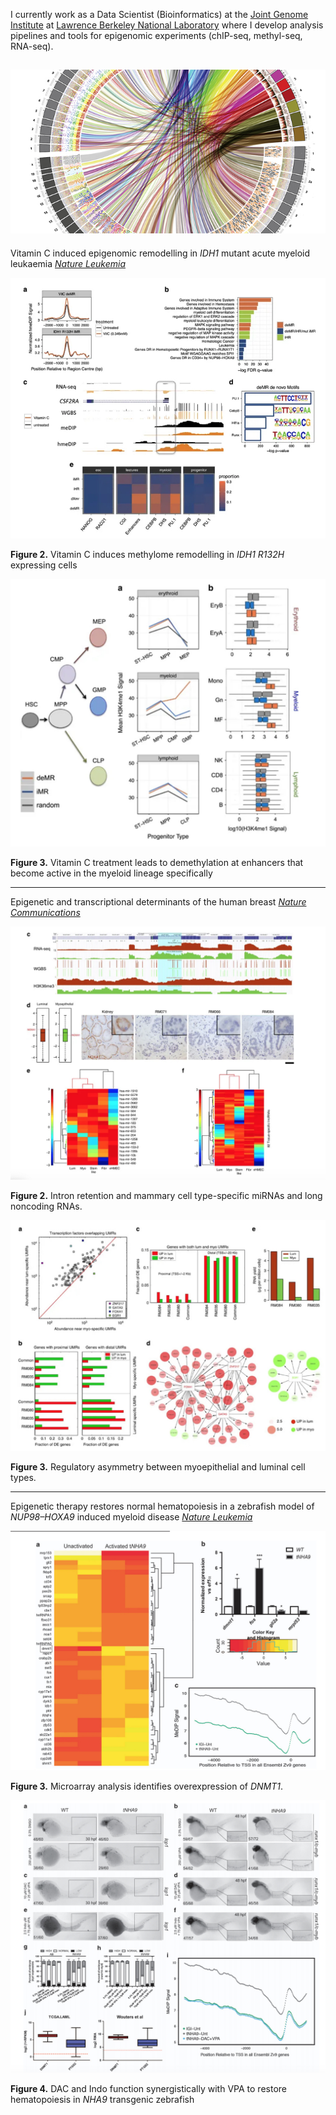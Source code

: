 
I currently work as a Data Scientist (Bioinformatics) at the [Joint Genome Institute](https://jgi.doe.gov/) at [Lawrence Berkeley National Laboratory](https://www.lbl.gov/) where I develop analysis pipelines and tools for epigenomic experiments (chIP-seq, methyl-seq, RNA-seq).

![](./img/genomemap.jpg)
---

Vitamin C induced epigenomic remodelling in *IDH1* mutant acute myeloid leukaemia [*Nature Leukemia*](https://www.nature.com/articles/leu2017171)

![Figure 2](./img/figure2.jpeg)

**Figure 2.** Vitamin C induces methylome remodelling in *IDH1 R132H* expressing cells

![Figure 3](./img/figure3.jpeg)

**Figure 3.** Vitamin C treatment leads to demethylation at enhancers that become active in the myeloid lineage specifically

---

Epigenetic and transcriptional determinants of the human breast [*Nature Communications*](https://www.nature.com/articles/ncomms7351)

![Breast Figure 1](./img/breastfigure1.jpeg)

**Figure 2.** Intron retention and mammary cell type-specific miRNAs and long noncoding RNAs.

![Figure 3](./img/breastfigure2.jpeg)

**Figure 3.** Regulatory asymmetry between myoepithelial and luminal cell types.

---

Epigenetic therapy restores normal hematopoiesis in a zebrafish model of *NUP98–HOXA9* induced myeloid disease [*Nature Leukemia*](https://www.nature.com/articles/leu2015126?WT.ec_id=LEU-201510&spMailingID=49718101&spUserID=ODkwMTM2NjMwMQS2&spJobID=780949979&spReportId=NzgwOTQ5OTc5S0)

![zebrafish figure 3](./img/zebrafish_figure3.jpeg)

**Figure 3.** Microarray analysis identifies overexpression of *DNMT1*. 

![zebrafish figure](./img/zebrafish_methfigure.jpeg)

**Figure 4.** DAC and Indo function synergistically with VPA to restore hematopoiesis in *NHA9* transgenic zebrafish



